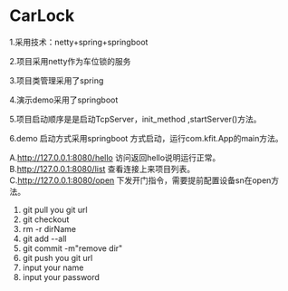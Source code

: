 # CarLock







1.采用技术：netty+spring+springboot

2.项目采用netty作为车位锁的服务

3.项目类管理采用了spring

4.演示demo采用了springboot

5.项目启动顺序是是启动TcpServer，init_method ,startServer()方法。

6.demo 启动方式采用springboot 方式启动，运行com.kfit.App的main方法。

A.http://127.0.0.1:8080/hello 访问返回hello说明运行正常。 B.http://127.0.0.1:8080/list 查看连接上来项目列表。 C.http://127.0.0.1:8080/open 下发开门指令，需要提前配置设备sn在open方法。




















1. git pull you git url
2. git checkout 
3. rm -r dirName
4. git add --all
5. git commit -m"remove dir"
6. git push you git url
7. input your name 
8. input your password
